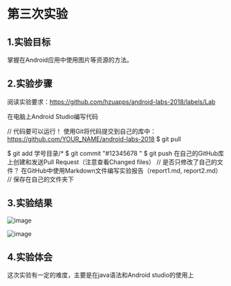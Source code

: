 # 第三次实验

## 1.实验目标
掌握在Android应用中使用图片等资源的方法。

## 2.实验步骤
阅读实验要求：https://github.com/hzuapps/android-labs-2018/labels/Lab
 
在电脑上Android Studio编写代码
 
// 代码要可以运行！
使用Git将代码提交到自己的库中：https://github.com/YOUR_NAME/android-labs-2018 $ git pull

$ git add 学号目录/*
$ git commit "#12345678 "
$ git push
在自己的GitHub库上创建和发送Pull Request（注意查看Changed files）
// 是否只修改了自己的文件？
在GitHub中使用Markdown文件编写实验报告（report1.md, report2.md）
// 保存在自己的文件夹下

## 3.实验结果

![image](https://github.com/Yxiansheng/android-labs-2018/blob/master/com1614080901108/第三次实验文件/result1.jpg)

![image](https://github.com/Yxiansheng/android-labs-2018/blob/master/com1614080901108/第三次实验文件/result2.jpg)

## 4.实验体会
这次实验有一定的难度，主要是在java语法和Android studio的使用上
